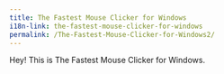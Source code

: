 ```yaml
---
title: The Fastest Mouse Clicker for Windows
i18n-link: the-fastest-mouse-clicker-for-windows
permalink: /The-Fastest-Mouse-Clicker-for-Windows2/
---
```


Hey! This is The Fastest Mouse Clicker for Windows.
